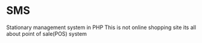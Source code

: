 # SMS
Stationary management system in PHP
This is not online shopping  site  its all about point of sale(POS) system
